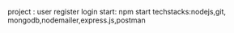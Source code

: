 project : user register login
start: npm start
techstacks:nodejs,git, mongodb,nodemailer,express.js,postman
